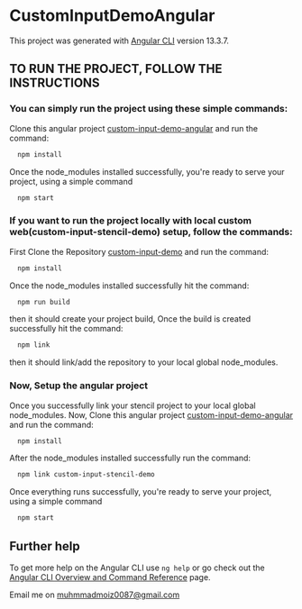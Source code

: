 # CustomInputDemoAngular

This project was generated with [Angular CLI](https://github.com/angular/angular-cli) version 13.3.7.

## TO RUN THE PROJECT, FOLLOW THE INSTRUCTIONS

### You can simply run the project using these simple commands:

Clone this angular project [custom-input-demo-angular](https://github.com/MuhammadMoiz200099/custom-input-demo-angular) and run the command:
```bash
  npm install
```

Once the node_modules installed successfully, you're ready to serve your project, using a simple command
```bash
  npm start
```

### If you want to run the project locally with local custom web(custom-input-stencil-demo) setup, follow the commands:

First Clone the Repository [custom-input-demo](https://github.com/MuhammadMoiz200099/custom-input-demo) and run the command:
```bash
  npm install
```

Once the node_modules installed successfully hit the command:
```bash
  npm run build
```
then it should create your project build, Once the build is created successfully hit the command:
```bash
  npm link
```
then it should link/add the repository to your local global node_modules.

### Now, Setup the angular project 

Once you successfully link your stencil project to your local global node_modules.
Now, Clone this angular project [custom-input-demo-angular](https://github.com/MuhammadMoiz200099/custom-input-demo-angular) and run the command:
```bash
  npm install
```

After the node_modules installed successfully run the command:
```bash
  npm link custom-input-stencil-demo
```

Once everything runs successfully, you're ready to serve your project, using a simple command
```bash
  npm start
```

## Further help

To get more help on the Angular CLI use `ng help` or go check out the [Angular CLI Overview and Command Reference](https://angular.io/cli) page.

Email me on muhmmadmoiz0087@gmail.com
